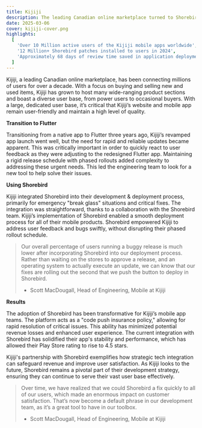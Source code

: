 ```yaml
---
title: Kijiji
description: The leading Canadian online marketplace turned to Shorebird to ensure their customer base was up to date all the time.
date: 2025-03-06
cover: kijiji-cover.png
highlights:
  [
    'Over 10 Million active users of the Kijiji mobile apps worldwide',
    '12 Million+ Shorebird patches installed to users in 2024',
    'Approximately 68 days of review time saved in application deployment in 2024 by using Shorebird',
  ]
---
```


<!-- cSpell:ignore dougall -->

Kijiji, a leading Canadian online marketplace, has been connecting millions of users for over a decade. With a focus on buying and selling new and used items, Kijiji has grown to host many wide-ranging product sections and boast a diverse user base, from power users to occasional buyers. With a large, dedicated user base, it’s critical that Kijiji’s website and mobile app remain user-friendly and maintain a high level of quality.

**Transition to Flutter**

Transitioning from a native app to Flutter three years ago, Kijiji’s revamped app launch went well, but the need for rapid and reliable updates became apparent. This was critically important in order to quickly react to user feedback as they were adjusting to the redesigned Flutter app. Maintaining a rigid release schedule with phased rollouts added complexity to addressing these urgent needs. This led the engineering team to look for a new tool to help solve their issues.

**Using Shorebird**

Kijiji integrated Shorebird into their development & deployment process, primarily for emergency "break glass" situations and critical fixes. The integration was straightforward, thanks to a collaboration with the Shorebird team. Kijiji’s implementation of Shorebird enabled a smooth deployment process for all of their mobile products. Shorebird empowered Kijiji to address user feedback and bugs swiftly, without disrupting their phased rollout schedule.

> Our overall percentage of users running a buggy release is much lower after incorporating Shorebird into our deployment process. Rather than waiting on the stores to approve a release, and an operating system to actually execute an update, we can know that our fixes are rolling out the second that we push the button to deploy in Shorebird.
> - Scott MacDougall, Head of Engineering, Mobile at Kijiji

**Results**

The adoption of Shorebird has been transformative for Kijiji’s mobile app teams. The platform acts as a "code push insurance policy," allowing for rapid resolution of critical issues. This ability has minimized potential revenue losses and enhanced user experience. The current integration with Shorebird has solidified their app's stability and performance, which has allowed their Play Store rating to rise to 4.5 stars.

Kijiji's partnership with Shorebird exemplifies how strategic tech integration can safeguard revenue and improve user satisfaction. As Kijiji looks to the future, Shorebird remains a pivotal part of their development strategy, ensuring they can continue to serve their vast user base effectively.

> Over time, we have realized that we could Shorebird a fix quickly to all of our users, which made an enormous impact on customer satisfaction. That’s now become a default phrase in our development team, as it’s a great tool to have in our toolbox.
> - Scott MacDougall, Head of Engineering, Mobile at Kijiji
